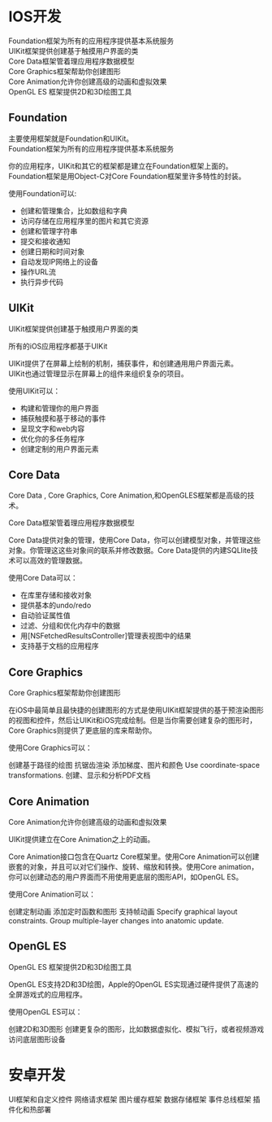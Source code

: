 
# IOS开发  
Foundation框架为所有的应用程序提供基本系统服务  
UIKit框架提供创建基于触摸用户界面的类  
Core Data框架管着理应用程序数据模型  
Core Graphics框架帮助你创建图形  
Core Animation允许你创建高级的动画和虚拟效果  
OpenGL ES 框架提供2D和3D绘图工具  

## Foundation
主要使用框架就是Foundation和UIKit。  
Foundation框架为所有的应用程序提供基本系统服务

你的应用程序，UIKit和其它的框架都是建立在Foundation框架上面的。Foundation框架是用Object-C对Core Foundation框架里许多特性的封装。

使用Foundation可以:  
- 创建和管理集合，比如数组和字典  
- 访问存储在应用程序里的图片和其它资源  
- 创建和管理字符串  
- 提交和接收通知  
- 创建日期和时间对象  
- 自动发现IP网络上的设备  
- 操作URL流  
- 执行异步代码  

## UIKit
UIKit框架提供创建基于触摸用户界面的类

所有的iOS应用程序都基于UIKit

UIKit提供了在屏幕上绘制的机制，捕获事件，和创建通用用户界面元素。  
UIKit也通过管理显示在屏幕上的组件来组织复杂的项目。  

使用UIKit可以：

- 构建和管理你的用户界面  
- 捕获触摸和基于移动的事件  
- 呈现文字和web内容  
- 优化你的多任务程序  
- 创建定制的用户界面元素

## Core Data
Core Data , Core Graphics, Core Animation,和OpenGLES框架都是高级的技术。

Core Data框架管着理应用程序数据模型

Core Data提供对象的管理，使用Core Data，你可以创建模型对象，并管理这些对象。你管理这这些对象间的联系并修改数据。Core Data提供的内建SQLlite技术可以高效的管理数据。

使用Core Data可以：

- 在库里存储和接收对象  
- 提供基本的undo/redo  
- 自动验证属性值  
- 过滤、分组和优化内存中的数据  
- 用[NSFetchedResultsController]管理表视图中的结果  
- 支持基于文档的应用程序  

## Core Graphics
Core Graphics框架帮助你创建图形  

在iOS中最简单且最快捷的创建图形的方式是使用UIKit框架提供的基于预渲染图形的视图和控件，然后让UIKit和iOS完成绘制。但是当你需要创建复杂的图形时，Core Graphics则提供了更底层的库来帮助你。

使用Core Graphics可以：

创建基于路径的绘图
抗锯齿渲染
添加梯度、图片和颜色
Use coordinate-space transformations.
创建、显示和分析PDF文档

## Core Animation
Core Animation允许你创建高级的动画和虚拟效果

UIKit提供建立在Core Animation之上的动画。

Core Animation接口包含在Quartz Core框架里。使用Core Animation可以创建嵌套的对象，并且可以对它们操作、旋转、缩放和转换。使用Core animation，你可以创建动态的用户界面而不用使用更底层的图形API，如OpenGL ES。

使用Core Animation可以：

创建定制动画
添加定时函数和图形
支持帧动画
Specify graphical layout constraints.
Group multiple-layer changes into anatomic update.

## OpenGL ES
OpenGL ES 框架提供2D和3D绘图工具

OpenGL ES支持2D和3D绘图，Apple的OpenGL ES实现通过硬件提供了高速的全屏游戏式的应用程序。

使用OpenGL ES可以：

创建2D和3D图形
创建更复杂的图形，比如数据虚拟化、模拟飞行，或者视频游戏
访问底层图形设备


# 安卓开发  
UI框架和自定义控件
网络请求框架
图片缓存框架
数据存储框架
事件总线框架
插件化和热部署

















